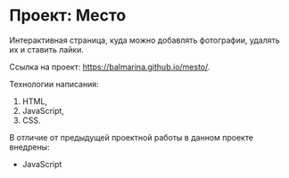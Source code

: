 # Проект: Место

Интерактивная страница, куда можно добавлять фотографии, удалять их и ставить лайки.

Ссылка на проект: https://balmarina.github.io/mesto/.

Технологии написания:
1. HTML,
1. JavaScript,
2. CSS.

В отличие от предыдущей проектной работы в данном проекте внедрены:
* JavaScript
